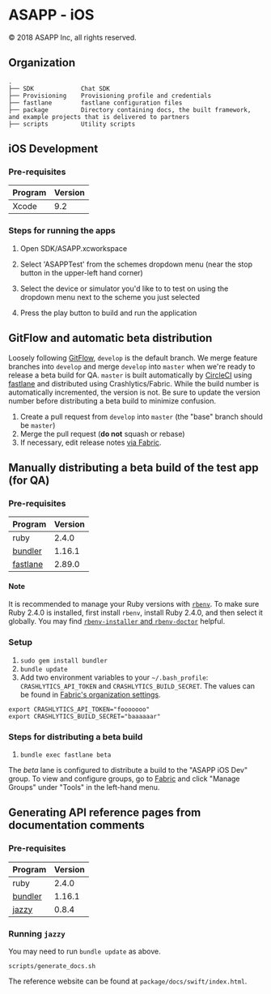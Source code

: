 ASAPP - iOS
===========

© 2018 ASAPP Inc, all rights reserved.

Organization
------------

```
.
├── SDK             Chat SDK
├── Provisioning    Provisioning profile and credentials
├── fastlane        fastlane configuration files
├── package         Directory containing docs, the built framework, and example projects that is delivered to partners
├── scripts         Utility scripts
```

iOS Development
---------------

### Pre-requisites

Program | Version
--------|---------
Xcode   | 9.2

### Steps for running the apps

1. Open SDK/ASAPP.xcworkspace

1. Select 'ASAPPTest' from the schemes dropdown menu (near the stop button in the upper-left hand corner)

1. Select the device or simulator you'd like to to test on using the dropdown menu next to the scheme you just selected

1. Press the play button to build and run the application


GitFlow and automatic beta distribution
----------------------------------------

Loosely following [GitFlow](http://nvie.com/posts/a-successful-git-branching-model/), `develop` is the default branch. We merge feature branches into `develop` and merge `develop` into `master` when we're ready to release a beta build for QA. `master` is built automatically by [CircleCI](https://circleci.com/gh/ASAPPinc/ASAPP-iOS) using [fastlane](https://fastlane.tools/) and distributed using Crashlytics/Fabric. While the build number is automatically incremented, the version is not. Be sure to update the version number before distributing a beta build to minimize confusion.

1. Create a pull request from `develop` into `master` (the "base" branch should be `master`)
1. Merge the pull request (**do not** squash or rebase)
1. If necessary, edit release notes [via Fabric](https://www.fabric.io/asapp/ios/apps/com.asappinc.testapp/beta/releases/latest).


Manually distributing a beta build of the test app (for QA)
-----------------------------------------------------------

### Pre-requisites

Program   | Version
----------|---------
ruby      | 2.4.0
[bundler](https://github.com/bundler/bundler)   | 1.16.1
[fastlane](https://github.com/fastlane/fastlane)  | 2.89.0

#### Note

It is recommended to manage your Ruby versions with [`rbenv`](https://github.com/rbenv/rbenv). To make sure Ruby 2.4.0 is installed, first install `rbenv`, install Ruby 2.4.0, and then select it globally. You may find [`rbenv-installer` and `rbenv-doctor`](https://github.com/rbenv/rbenv-installer#rbenv-doctor) helpful.

### Setup

1. `sudo gem install bundler`
1. `bundle update`
1. Add two environment variables to your `~/.bash_profile`: `CRASHLYTICS_API_TOKEN` and `CRASHLYTICS_BUILD_SECRET`. The values can be found in [Fabric's organization settings](https://fabric.io/settings/organizations/579a7fee8b15da79ab000067).
```
export CRASHLYTICS_API_TOKEN="fooooooo"
export CRASHLYTICS_BUILD_SECRET="baaaaaar"
```

### Steps for distributing a beta build

1. `bundle exec fastlane beta`

The _beta_ lane is configured to distribute a build to the "ASAPP iOS Dev" group. To view and configure groups, go to [Fabric](https://www.fabric.io/asapp/ios/apps/com.asappinc.testapp/beta/releases/latest) and click "Manage Groups" under "Tools" in the left-hand menu.


Generating API reference pages from documentation comments
----------------------------------------------------------

### Pre-requisites

Program   | Version
----------|---------
ruby      | 2.4.0
[bundler](https://github.com/bundler/bundler)   | 1.16.1
[jazzy](https://github.com/realm/jazzy)  | 0.8.4

### Running `jazzy`

You may need to run `bundle update` as above.

```
scripts/generate_docs.sh
```

The reference website can be found at `package/docs/swift/index.html`.

